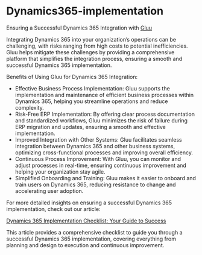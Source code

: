 # Dynamics365-implementation
Ensuring a Successful Dynamics 365 Integration with <a href="https://www.gluu.biz">Gluu</a>

Integrating Dynamics 365 into your organization’s operations can be challenging, with risks ranging from high costs to potential inefficiencies. Gluu helps mitigate these challenges by providing a comprehensive platform that simplifies the integration process, ensuring a smooth and successful Dynamics 365 implementation.

Benefits of Using Gluu for Dynamics 365 Integration:

- Effective Business Process Implementation: Gluu supports the implementation and maintenance of efficient business processes within Dynamics 365, helping you streamline operations and reduce complexity.
- Risk-Free ERP Implementation: By offering clear process documentation and standardized workflows, Gluu minimizes the risk of failure during ERP migration and updates, ensuring a smooth and effective implementation.
- Improved Integration with Other Systems: Gluu facilitates seamless integration between Dynamics 365 and other business systems, optimizing cross-functional processes and improving overall efficiency.
- Continuous Process Improvement: With Gluu, you can monitor and adjust processes in real-time, ensuring continuous improvement and helping your organization stay agile.
- Simplified Onboarding and Training: Gluu makes it easier to onboard and train users on Dynamics 365, reducing resistance to change and accelerating user adoption.

For more detailed insights on ensuring a successful Dynamics 365 implementation, check out our article:

<a href="https://gluu.biz/dynamics-365-implementation-checklist/)">Dynamics 365 Implementation Checklist: Your Guide to Success</a>

This article provides a comprehensive checklist to guide you through a successful Dynamics 365 implementation, covering everything from planning and design to execution and continuous improvement. 

